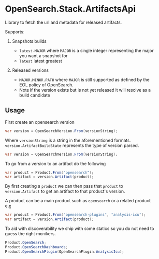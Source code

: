 # OpenSearch.Stack.ArtifactsApi

Library to fetch the url and metadata for released artifacts.

Supports:

1. Snapshots builds
    * `latest-MAJOR` where `MAJOR` is a single integer representing the major you want a snapshot for
    * `latest` latest greatest 

3. Released versions
    * `MAJOR.MINOR.PATH` where `MAJOR` is still supported as defined by the EOL policy of OpenSearch.
    * Note if the version exists but is not yet released it will resolve as a build candidate
    

## Usage

First create an opensearch version

```csharp
var version = OpenSearchVersion.From(versionString);
```

Where `versionString` is a string in the aforementioned formats. `version.ArtifactBuildState` represents the type of version parsed.

```csharp
var version = OpenSearchVersion.From(versionString);
```

To go from a version to an artifact do the following

```csharp
var product = Product.From("opensearch");
var artifact = version.Artifact(product);
```
By first creating a `product` we can then pass that `product` to `version.Artifact` to get an artifact to that product's version.

A product can be a main product such as `opensearch` or a related product e.g

```csharp
var product = Product.From("opensearch-plugins", "analysis-icu");
var artifact = version.Artifact(product);
```

To aid with discoverability we ship with some statics so you do not need to guess the right monikers.

```csharp
Product.OpenSearch;
Product.OpenSearchDashboards;
Product.OpenSearchPlugin(OpenSearchPlugin.AnalysisIcu);
```






